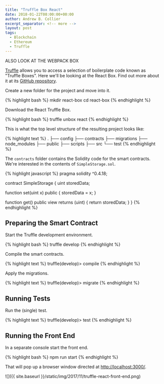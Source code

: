 ```yaml
---
title: "Truffle Box React"
date: 2018-01-22T08:00:00+00:00
author: Andrew B. Collier
excerpt_separator: <!-- more -->
layout: post
tags:
  - Blockchain
  - Ethereum
  - Truffle
---
```


ALSO LOOK AT THE WEBPACK BOX

[Truffle]() allows you to access a selection of boilerplate code known as "Truffle Boxes".  Here we'll be looking at the React Box. Find out more about it at its [GitHub repository](https://github.com/truffle-box/react-box).

Create a new folder for the project and move into it.

{% highlight bash %}
mkdir react-box
cd react-box
{% endhighlight %}

Download the React Truffle Box.

{% highlight bash %}
truffle unbox react
{% endhighlight %}

This is what the top level structure of the resulting project looks like:

{% highlight text %}
.
├── config
├── contracts
├── migrations
├── node_modules
├── public
├── scripts
├── src
└── test
{% endhighlight %}

The `contracts` folder contains the Solidity code for the smart contracts. We're interested in the contents of `SimpleStorage.sol`.

{% highlight javascript %}
pragma solidity ^0.4.18;

contract SimpleStorage {
  uint storedData;

  function set(uint x) public {
    storedData = x;
  }

  function get() public view returns (uint) {
    return storedData;
  }
}
{% endhighlight %}

## Preparing the Smart Contract

Start the Truffle development environment.

{% highlight bash %}
truffle develop
{% endhighlight %}

Compile the smart contracts.

{% highlight text %}
truffle(develop)> compile
{% endhighlight %}

Apply the migrations.

{% highlight text %}
truffle(develop)> migrate
{% endhighlight %}

## Running Tests

Run the (single) test.

{% highlight text %}
truffle(develop)> test
{% endhighlight %}

## Running the Front End

In a separate console start the front end.

{% highlight bash %}
npm run start
{% endhighlight %}

That will pop up a browser window directed at <http://localhost:3000/>.

![]({{ site.baseurl }}/static/img/2017/11/truffle-react-front-end.png)